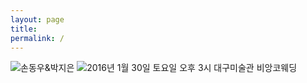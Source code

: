 ```yaml
---
layout: page
title: 
permalink: /
---
```


![손동우&박지은](http://evoka.github.io/images/preview.jpg)
![2016년 1월 30일 토요일 오후 3시 대구미술관 비앙코웨딩
](http://evoka.github.io/images/full_nobus.png)

